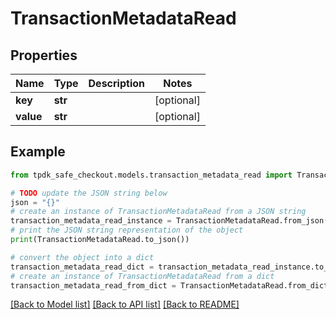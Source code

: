 # TransactionMetadataRead



## Properties

Name | Type | Description | Notes
------------ | ------------- | ------------- | -------------
**key** | **str** |  | [optional] 
**value** | **str** |  | [optional] 

## Example

```python
from tpdk_safe_checkout.models.transaction_metadata_read import TransactionMetadataRead

# TODO update the JSON string below
json = "{}"
# create an instance of TransactionMetadataRead from a JSON string
transaction_metadata_read_instance = TransactionMetadataRead.from_json(json)
# print the JSON string representation of the object
print(TransactionMetadataRead.to_json())

# convert the object into a dict
transaction_metadata_read_dict = transaction_metadata_read_instance.to_dict()
# create an instance of TransactionMetadataRead from a dict
transaction_metadata_read_from_dict = TransactionMetadataRead.from_dict(transaction_metadata_read_dict)
```
[[Back to Model list]](../README.md#documentation-for-models) [[Back to API list]](../README.md#documentation-for-api-endpoints) [[Back to README]](../README.md)


